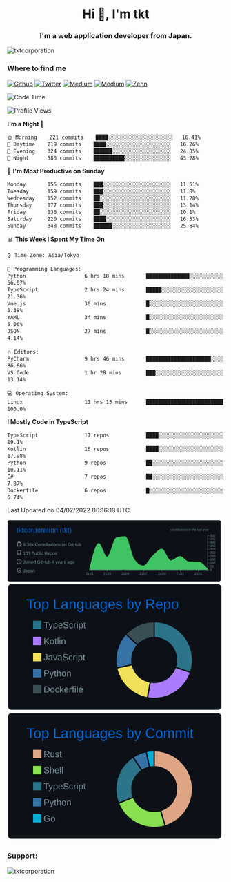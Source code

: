 <h1 align="center">Hi 👋, I'm tkt</h1>
<h3 align="center">I'm a web application developer from Japan.</h3>

<p align="left"> <img src="https://komarev.com/ghpvc/?username=tktcorporation&label=Profile%20views&color=0e75b6&style=flat" alt="tktcorporation" /> </p>

<h3>Where to find me</h3>
<p>
<a href="https://github.com/tktcorporation" target="_blank"><img alt="Github" src="https://img.shields.io/badge/GitHub-%2312100E.svg?&style=for-the-badge&logo=Github&logoColor=white" /></a>
<a href="https://twitter.com/tktcorporation" target="_blank"><img alt="Twitter" src="https://img.shields.io/badge/twitter-%231DA1F2.svg?&style=for-the-badge&logo=twitter&logoColor=white" /></a>
<a href="https://www.linkedin.com/in/tktcorporation" target="_blank"><img alt="Medium" src="https://img.shields.io/badge/linkdin-0a66c2.svg?&style=for-the-badge&logo=linkedin&logoColor=white" /></a>
<a href="https://qiita.com/tktcorporation" target="_blank"><img alt="Medium" src="https://img.shields.io/badge/qiita-55C500.svg?&style=for-the-badge&logo=qiita&logoColor=white" /></a>
<a href="https://zenn.dev/tktcorporation" target="_blank"><img alt="Zenn" src="https://img.shields.io/badge/Zenn-3EA8FF.svg?&style=for-the-badge&logo=Zenn&logoColor=white" /></a>
</p>
  
<!--START_SECTION:waka-->
![Code Time](http://img.shields.io/badge/Code%20Time-123%20hrs%2045%20mins-blue)

![Profile Views](http://img.shields.io/badge/Profile%20Views-4-blue)

**I'm a Night 🦉** 

```text
🌞 Morning    221 commits    ████░░░░░░░░░░░░░░░░░░░░░   16.41% 
🌆 Daytime    219 commits    ████░░░░░░░░░░░░░░░░░░░░░   16.26% 
🌃 Evening    324 commits    ██████░░░░░░░░░░░░░░░░░░░   24.05% 
🌙 Night      583 commits    ██████████░░░░░░░░░░░░░░░   43.28%

```
📅 **I'm Most Productive on Sunday** 

```text
Monday       155 commits    ███░░░░░░░░░░░░░░░░░░░░░░   11.51% 
Tuesday      159 commits    ███░░░░░░░░░░░░░░░░░░░░░░   11.8% 
Wednesday    152 commits    ██░░░░░░░░░░░░░░░░░░░░░░░   11.28% 
Thursday     177 commits    ███░░░░░░░░░░░░░░░░░░░░░░   13.14% 
Friday       136 commits    ██░░░░░░░░░░░░░░░░░░░░░░░   10.1% 
Saturday     220 commits    ████░░░░░░░░░░░░░░░░░░░░░   16.33% 
Sunday       348 commits    ██████░░░░░░░░░░░░░░░░░░░   25.84%

```


📊 **This Week I Spent My Time On** 

```text
⌚︎ Time Zone: Asia/Tokyo

💬 Programming Languages: 
Python                   6 hrs 18 mins       ██████████████░░░░░░░░░░░   56.07% 
TypeScript               2 hrs 24 mins       █████░░░░░░░░░░░░░░░░░░░░   21.36% 
Vue.js                   36 mins             █░░░░░░░░░░░░░░░░░░░░░░░░   5.38% 
YAML                     34 mins             █░░░░░░░░░░░░░░░░░░░░░░░░   5.06% 
JSON                     27 mins             █░░░░░░░░░░░░░░░░░░░░░░░░   4.14%

🔥 Editors: 
PyCharm                  9 hrs 46 mins       █████████████████████░░░░   86.86% 
VS Code                  1 hr 28 mins        ███░░░░░░░░░░░░░░░░░░░░░░   13.14%

💻 Operating System: 
Linux                    11 hrs 15 mins      █████████████████████████   100.0%

```

**I Mostly Code in TypeScript** 

```text
TypeScript               17 repos            ████░░░░░░░░░░░░░░░░░░░░░   19.1% 
Kotlin                   16 repos            ████░░░░░░░░░░░░░░░░░░░░░   17.98% 
Python                   9 repos             ██░░░░░░░░░░░░░░░░░░░░░░░   10.11% 
C#                       7 repos             ██░░░░░░░░░░░░░░░░░░░░░░░   7.87% 
Dockerfile               6 repos             █░░░░░░░░░░░░░░░░░░░░░░░░   6.74%

```



 Last Updated on 04/02/2022 00:16:18 UTC
<!--END_SECTION:waka-->

[![](https://raw.githubusercontent.com/tktcorporation/tktcorporation/master/profile-summary-card-output/github_dark/0-profile-details.svg)](https://github.com/vn7n24fzkq/github-profile-summary-cards)
[![](https://raw.githubusercontent.com/tktcorporation/tktcorporation/master/profile-summary-card-output/github_dark/1-repos-per-language.svg)](https://github.com/vn7n24fzkq/github-profile-summary-cards) [![](https://raw.githubusercontent.com/tktcorporation/tktcorporation/master/profile-summary-card-output/github_dark/2-most-commit-language.svg)](https://github.com/vn7n24fzkq/github-profile-summary-cards)

<h3 align="left">Support:</h3>
<p><a href="https://www.buymeacoffee.com/tktcorporation"> <img align="left" src="https://cdn.buymeacoffee.com/buttons/v2/default-yellow.png" height="50" width="210" alt="tktcorporation" /></a></p><br><br>
